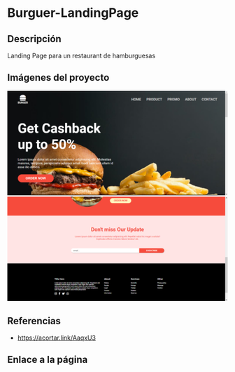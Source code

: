 # Burguer-LandingPage

## Descripción

Landing Page para un restaurant de hamburguesas

## Imágenes del proyecto

![](assets/ref01.png)
![](assets/ref02.png)

## Referencias

- https://acortar.link/AaqxU3

## Enlace a la página


